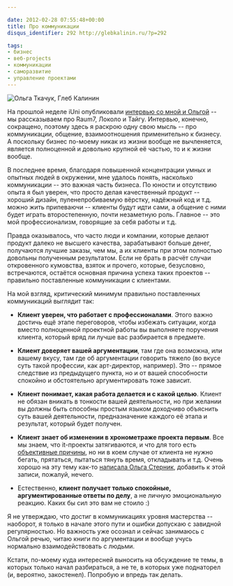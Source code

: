 ```yaml
---

date: 2012-02-28 07:55:48+00:00
title: Про коммуникации
disqus_identifier: 292 http://glebkalinin.ru/?p=292

tags:
- бизнес
- веб-projects
- коммуникации
- саморазвитие
- управление проектами
---
```


![Ольга Ткачук, Глеб Калинин](http://raum7linodewp.s3.amazonaws.com/wp-content/uploads/2012/02/8cd664d392578b7e35c29640e7a19f9c-500x333.jpg)

На прошлой неделе iUni опубликовали [интервью со мной и Ольгой](http://iuni.ru/articles/article/?articleId=1234) -- мы рассказываем про Raum7, Локоло и Тайгу. Интервью, конечно, сокращено, поэтому здесь я раскрою одну свою мысль -- про коммуникации, общение, взаимоотношения применительно к бизнесу. А поскольку бизнес по-моему никак из жизни вообще не вычленяется, является полноценной и довольно крупной её частью, то и к жизни вообще.

В последнее время, благодаря повышенной концентрации умных и опытных людей в окружении, мне удалось понять, насколько коммуникации -- это важная часть бизнеса. По юности и отсутствию опыта я был уверен, что просто делая качественный продукт -- хороший дизайн, пуленепробиваемую вёрстку, надёжный код и т.д. можно жить припеваючи -- клиенты будут идти сами, а общение с ними будет играть второстепенную, почти незаметную роль. Главное -- это мой профессионализм, говорящие за себя работы и т.д.

Правда оказывалось, что часто люди и компании, которые делают продукт далеко не высшего качества, зарабатывают больше денег, получаются лучшие заказы, чем мы, а их клиенты при этом полностью довольны полученным результатом. Если не брать в расчёт случаи откровенного кумовства, взяток и прочего, которые, безусловно, встречаются, остаётся основная причина успеха таких проектов -- правильно поставленные коммуникации с клиентами.

На мой взгляд, критический минимум правильно поставленных коммуникаций выглядит так:




	
  * **Клиент уверен, что работает с профессионалами**. Этого важно достичь ещё этапе переговоров, чтобы избежать ситуации, когда вместо полноценной проектной работы вы выполняете поручения клиента, который вряд ли лучше вас разбирается в предмете. 

	
  * **Клиент доверяет вашей аргументации**, там где она возможна, или вашему вкусу, там где об аргументации говорить тяжело (во вкусе суть такой профессии, как арт-директор, например). Это -- прямое следствие из предыдущего пункта, но и от вашей способности спокойно и обстоятельно аргументировать тоже зависит.

	
  * **Клиент понимает, какая работа делается и с какой целью**. Клиент не обязан вникать в тонкости вашей деятельности, но при желании вы должны быть способны простым языком доходчиво объяснить суть вашей деятельности, предназначение каждого её этапа и результат, который будет получен.

	
  * **Клиент знает об изменении в хронометраже проекта первым**. Все мы знаем, что it-проекты затягиваются, и что для того есть [объективные причины](http://www.quora.com/Engineering-Management/Why-are-software-development-task-estimations-regularly-off-by-a-factor-of-2-3/answer/Michael-Wolfe), но ни в коем случае от клиента не нужно бегать, прятаться, пытаться тянуть время, откладывать и т.д. Очень хорошо на эту тему как-то [написала Ольга Стерник](http://www.formspring.me/mama1ari/q/116713122), добавить к этой записи, пожалуй, нечего.

	
  * Естественно, **клиент получает только спокойные, аргументированные ответы по делу**, а не личную эмоциональную реакцию. Каких бы сил это вам не стоило :)



Я не утверждаю, что достиг в коммуникациях уровня мастерства -- наоборот, я только в начале этого пути и ошибки допускаю с завидной регулярностью. Но важность уже осознал и сейчас занимаюсь с Ольгой речью, читаю книги по аргументации и вообще учусь нормально взаимодействовать с людьми.

Кстати, по-моему куда интересней выносить на обсуждение те темы, в которых только начал разбираться, а не те, в которых уже поднаторел (и, вероятно, закостенел). Попробую и впредь так делать.
